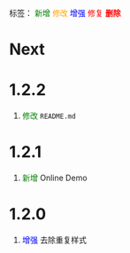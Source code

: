 标签：
<font color=green>新增</font>
<font color=orange>修改</font>
<font color=blue>增强</font>
<font color=red>修复</font>
<font color=red><strong>删除</strong></font>


# Next

# 1.2.2
1. <font color=green>修改</font> `README.md`

# 1.2.1
1. <font color=green>新增</font> Online Demo

# 1.2.0
1. <font color=blue>增强</font> 去除重复样式